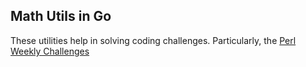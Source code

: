 ## Math Utils in Go

These utilities help in solving coding challenges. Particularly, the [Perl
Weekly Challenges](https://theweeklychallenge.org/)
